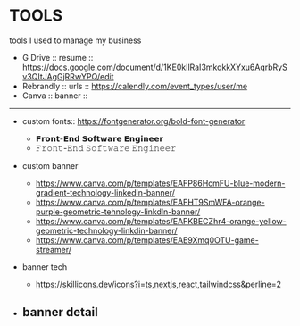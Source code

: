 # TOOLS

tools I used to manage my business

- G Drive :: resume :: https://docs.google.com/document/d/1KE0kIlRaI3mkqkkXYxu6AqrbRySv3QItJAgGjRRwYPQ/edit
- Rebrandly :: urls :: https://calendly.com/event_types/user/me
- Canva :: banner :: 

---

- custom fonts:: https://fontgenerator.org/bold-font-generator
  - 𝗙𝗿𝗼𝗻𝘁-𝗘𝗻𝗱 𝗦𝗼𝗳𝘁𝘄𝗮𝗿𝗲 𝗘𝗻𝗴𝗶𝗻𝗲𝗲𝗿
  - 𝙵𝚛𝚘𝚗𝚝-𝙴𝚗𝚍 𝚂𝚘𝚏𝚝𝚠𝚊𝚛𝚎 𝙴𝚗𝚐𝚒𝚗𝚎𝚎𝚛

- custom banner
  - https://www.canva.com/p/templates/EAFP86HcmFU-blue-modern-gradient-technology-linkedin-banner/
  - https://www.canva.com/p/templates/EAFHT9SmWFA-orange-purple-geometric-tehnology-linkdln-banner/
  - https://www.canva.com/p/templates/EAFKBECZhr4-orange-yellow-geometric-technology-linkdin-banner/
  - https://www.canva.com/p/templates/EAE9Xmq0OTU-game-streamer/
- banner tech
  - https://skillicons.dev/icons?i=ts,nextjs,react,tailwindcss&perline=2
- banner detail
  - 